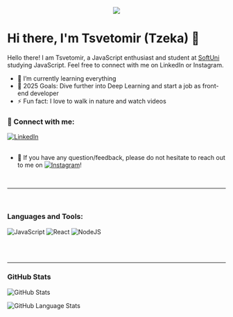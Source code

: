 <p align="center"><img src="https://github.com/TzZeka/imageReadme/blob/main/image.jpg" /></p>

# Hi there, I'm Tsvetomir (Tzeka) 👋

Hello there! I am Tsvetomir, a JavaScript enthusiast and student at [SoftUni](https://softuni.bg/) studying JavaScript. Feel free to connect with me on LinkedIn or Instagram.

- 🌱 I’m currently learning everything 
- 🥅 2025 Goals: Dive further into Deep Learning and start a job as front-end developer
- ⚡ Fun fact: I love to walk in nature and watch videos

### 🤝 Connect with me:

[![LinkedIn](https://img.shields.io/badge/linkedin-%230077B5.svg?style=for-the-badge&logo=linkedin&logoColor=white)](https://www.linkedin.com/in/tsvetomir-genov-b5146b2a5/)
</br>
</br>

- 💬 If you have any question/feedback, please do not hesitate to reach out to me on [![Instagram](https://fontawesome.com/icons/instagram?f=brands&s=solid)](https://www.instagram.com/tzzeka/)!

<br />

---

<br/>

### Languages and Tools:

![JavaScript](https://img.shields.io/badge/javascript-%23323330.svg?style=for-the-badge&logo=javascript&logoColor=%23F7DF1E)
![React](https://img.shields.io/badge/react-%2320232a.svg?style=for-the-badge&logo=react&logoColor=%2361DAFB)
![NodeJS](https://img.shields.io/badge/node.js-6DA55F?style=for-the-badge&logo=node.js&logoColor=white)


<br />
<br />

---


### GitHub Stats

![GitHub Stats](https://github-readme-stats.vercel.app/api?username=TzZeka&theme=dark&show_icons=true&hide_border=true&count_private=true )

![GitHub Language Stats]( https://github-readme-stats.vercel.app/api/top-langs/?username=TzZeka&theme=dark&show_icons=true&hide_border=true&layout=compact)
